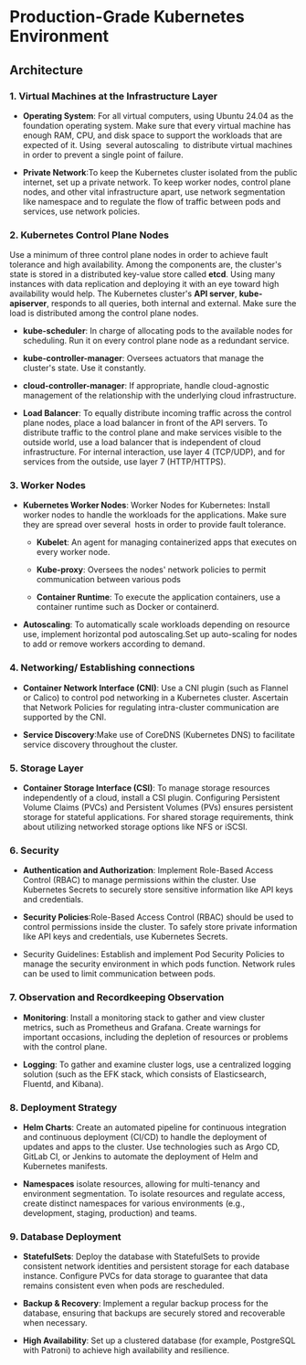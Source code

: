 # Production-Grade Kubernetes Environment 

## Architecture

### 1. Virtual Machines at the Infrastructure Layer
- **Operating System**: For all virtual computers, using Ubuntu 24.04 as the foundation operating system. Make sure that every virtual machine has enough RAM, CPU, and disk space to support the workloads that are expected of it. Using  several autoscaling  to distribute virtual machines in order to prevent a single point of failure.

- **Private Network**:To keep the Kubernetes cluster isolated from the public internet, set up a private network. To keep worker nodes, control plane nodes, and other vital infrastructure apart, use network segmentation like namespace and to regulate the flow of traffic between pods and services, use network policies. 

### 2. Kubernetes Control Plane Nodes
Use a minimum of three control plane nodes in order to achieve fault tolerance and high availability. Among the components are,
the cluster's state is stored in a distributed key-value store called **etcd**. Using many instances with data replication and deploying it with an eye toward high availability would help. The Kubernetes cluster's **API server**, **kube-apiserver**, responds to all queries, both internal and external. Make sure the load is distributed among the control plane nodes.
  - **kube-scheduler**: In charge of allocating pods to the available nodes for scheduling. Run it on every control plane node as a redundant service.
  - **kube-controller-manager**: Oversees actuators that manage the cluster's state. Use it constantly.
  - **cloud-controller-manager**: If appropriate, handle cloud-agnostic management of the relationship with the underlying cloud infrastructure.

- **Load Balancer**: To equally distribute incoming traffic across the control plane nodes, place a load balancer in front of the API servers. To distribute traffic to the control plane and make services visible to the outside world, use a load balancer that is independent of cloud infrastructure. For internal interaction, use layer 4 (TCP/UDP), and for services from the outside, use layer 7 (HTTP/HTTPS).


### 3. Worker Nodes
- **Kubernetes Worker Nodes**: Worker Nodes for Kubernetes:
Install worker nodes to handle the workloads for the applications. Make sure they are spread over several  hosts in order to provide fault tolerance.
  - **Kubelet**: An agent for managing containerized apps that executes on every worker node.

  - **Kube-proxy**: Oversees the nodes' network policies to permit communication between various pods
  - **Container Runtime**: To execute the application containers, use a container runtime such as Docker or containerd.

- **Autoscaling**: To automatically scale workloads depending on resource use, implement horizontal pod autoscaling.Set up auto-scaling for nodes to add or remove workers according to demand.

### 4. Networking/ Establishing connections
- **Container Network Interface (CNI)**: Use a CNI plugin (such as Flannel or Calico) to control pod networking in a Kubernetes cluster. Ascertain that Network Policies for regulating intra-cluster communication are supported by the CNI.

- **Service Discovery**:Make use of CoreDNS (Kubernetes DNS) to facilitate service discovery throughout the cluster.

### 5. Storage Layer
- **Container Storage Interface (CSI)**:  To manage storage resources independently of a cloud, install a CSI plugin.
Configuring Persistent Volume Claims (PVCs) and Persistent Volumes (PVs) ensures persistent storage for stateful applications.
For shared storage requirements, think about utilizing networked storage options like NFS or iSCSI.

### 6. Security
- **Authentication and Authorization**: Implement Role-Based Access Control (RBAC) to manage permissions within the cluster. Use Kubernetes Secrets to securely store sensitive information like API keys and credentials.

- **Security Policies**:Role-Based Access Control (RBAC) should be used to control permissions inside the cluster. To safely store private information like API keys and credentials, use Kubernetes Secrets.
- Security Guidelines:
Establish and implement Pod Security Policies to manage the security environment in which pods function.
Network rules can be used to limit communication between pods.


### 7. Observation and Recordkeeping Observation
- **Monitoring**: Install a monitoring stack to gather and view cluster metrics, such as Prometheus and Grafana. Create warnings for important occasions, including the depletion of resources or problems with the control plane.

- **Logging**: To gather and examine cluster logs, use a centralized logging solution (such as the EFK stack, which consists of Elasticsearch, Fluentd, and Kibana).


### 8. Deployment Strategy
- **Helm Charts**: Create an automated pipeline for continuous integration and continuous deployment (CI/CD) to handle the deployment of updates and apps to the cluster. Use technologies such as Argo CD, GitLab CI, or Jenkins to automate the deployment of Helm and Kubernetes manifests.

- **Namespaces** isolate resources, allowing for multi-tenancy and environment segmentation. To isolate resources and regulate access, create distinct namespaces for various environments (e.g., development, staging, production) and teams.

### 9. Database Deployment
- **StatefulSets**: Deploy the database with StatefulSets to provide consistent network identities and persistent storage for each database instance. Configure PVCs for data storage to guarantee that data remains consistent even when pods are rescheduled.


- **Backup & Recovery**: Implement a regular backup process for the database, ensuring that backups are securely stored and recoverable when necessary.

- **High Availability**: Set up a clustered database (for example, PostgreSQL with Patroni) to achieve high availability and resilience.

